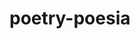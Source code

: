 # poetry-poesia

[//]: # (This is a comment.)
[//]: # (This is a comment on a new line.)

<!-- comment -->
